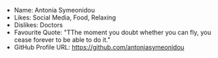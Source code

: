 - Name: Antonia Symeonidou
- Likes: Social Media, Food, Relaxing
- Dislikes: Doctors
- Favourite Quote: "TThe moment you doubt whether you can fly, you cease forever to be able to do it."
- GitHub Profile URL: https://github.com/antoniasymeonidou
